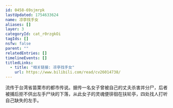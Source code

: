 ```yaml
---
id: 0458-69sjmrpk
lastUpdated: 1754633624
name: 凉亭找手女
aliases: []
layer: 3
categoryId: cat_r0rzgkOi
tagIds: []
nsfw: false
parent: ""
relatedEntries: []
timelineEvents: []
titledLinks:
  - title: "相关链接: 凉亭找手女"
    url: https://www.bilibili.com/read/cv26014738/
---
```


流传于台湾省苗栗市的都市传说。据传一名女子曾被自己的丈夫杀害并分尸，后者被捕后拒不供出左手尸块的下落，从此女子的灵魂便徘徊在扶轮亭，四处找人打听自己缺失的左手。
